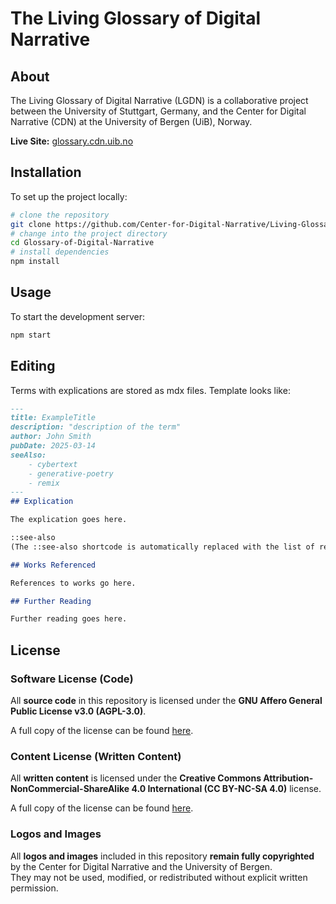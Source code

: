 # The Living Glossary of Digital Narrative

## About

The Living Glossary of Digital Narrative (LGDN) is a collaborative project between the University of Stuttgart, Germany, and the Center for Digital Narrative (CDN) at the University of Bergen (UiB), Norway.

**Live Site:** [glossary.cdn.uib.no](https://glossary.cdn.uib.no)


## Installation

To set up the project locally:

```sh
# clone the repository
git clone https://github.com/Center-for-Digital-Narrative/Living-Glossary-of-Digital-Narrative.git
# change into the project directory
cd Glossary-of-Digital-Narrative
# install dependencies
npm install
```

## Usage

To start the development server:
```sh
npm start
```

## Editing

Terms with explications are stored as mdx files. Template looks like:

```md
---
title: ExampleTitle
description: "description of the term"
author: John Smith
pubDate: 2025-03-14
seeAlso:
    - cybertext
    - generative-poetry
    - remix
---
## Explication

The explication goes here.

::see-also
(The ::see-also shortcode is automatically replaced with the list of related terms)

## Works Referenced

References to works go here.

## Further Reading

Further reading goes here.
```

## License

### Software License (Code)
All **source code** in this repository is licensed under the **GNU Affero General Public License v3.0 (AGPL-3.0)**.

A full copy of the license can be found [here](https://www.gnu.org/licenses/agpl-3.0.html).

### Content License (Written Content)
All **written content** is licensed under the **Creative Commons Attribution-NonCommercial-ShareAlike 4.0 International (CC BY-NC-SA 4.0)** license.

A full copy of the license can be found [here](https://creativecommons.org/licenses/by-nc-sa/4.0/).

### Logos and Images
All **logos and images** included in this repository **remain fully copyrighted** by the Center for Digital Narrative and the University of Bergen.  
They may not be used, modified, or redistributed without explicit written permission.

